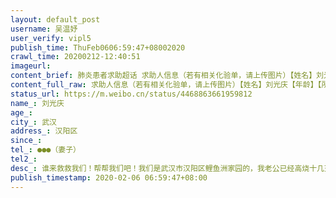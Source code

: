 ```yaml
---
layout: default_post
username: 吴温妤
user_verify: vipl5
publish_time: ThuFeb0606:59:47+08002020
crawl_time: 20200212-12:40:51
imageurl: 
content_brief: 肺炎患者求助超话 求助人信息（若有相关化验单，请上传图片）【姓名】刘光庆【年龄】【所在城市】武汉【所在小区、社区】汉阳区【患病时间】【联系方式】●●●（妻子）【其他紧急联系人】【病情描述】 谁来救救我们！帮帮我们吧！我们是武汉市汉阳区鲤鱼洲家园的，我老公已经高烧十 ...全文
content_full_raw: 求助人信息（若有相关化验单，请上传图片）【姓名】刘光庆【年龄】【所在城市】武汉【所在小区、社区】汉阳区【患病时间】【联系方式】●●●（妻子）【其他紧急联系人】【病情描述】谁来救救我们！帮帮我们吧！我们是武汉市汉阳区鲤鱼洲家园的，我老公已经高烧十几天了，全身无力，身上疼痛难忍，拍片显示双肺已严重感染，呼吸也难受，同济协和的医生让他赶紧住院，吃的药和打的针都不给开了，说对他已没什么用，必须住院才有希望，可没有一个医院收他，都说没有床位了，可怜的他还得拖着发烧的身体四处求医，因为家里️个4岁的宝宝需要妈妈的照顾，社区也找了，市长热线也打了，反正各种想的办法都想了……他今天已经躺床上爬不起来了，高烧不退！眼看着他一天天虚弱下去，无处医治，真的很痛心！心酸……无助……地址：武汉市，汉阳区，鲤鱼洲家园，34栋1504
status_url: https://m.weibo.cn/status/4468863661959812
name_: 刘光庆
age_: 
city_: 武汉
address_: 汉阳区
since_: 
tel_: ●●●（妻子）
tel2_: 
desc_: 谁来救救我们！帮帮我们吧！我们是武汉市汉阳区鲤鱼洲家园的，我老公已经高烧十几天了，全身无力，身上疼痛难忍，拍片显示双肺已严重感染，呼吸也难受，同济协和的医生让他赶紧住院，吃的药和打的针都不给开了，说对他已没什么用，必须住院才有希望，可没有一个医院收他，都说没有床位了，可怜的他还得拖着发烧的身体四处求医，因为家里️个4岁的宝宝需要妈妈的照顾，社区也找了，市长热线也打了，反正各种想的办法都想了……他今天已经躺床上爬不起来了，高烧不退！眼看着他一天天虚弱下去，无处医治，真的很痛心！心酸……无助……地址武汉市，汉阳区，鲤鱼洲家园，34栋1504
publish_timestamp: 2020-02-06 06:59:47+08:00
---
```

